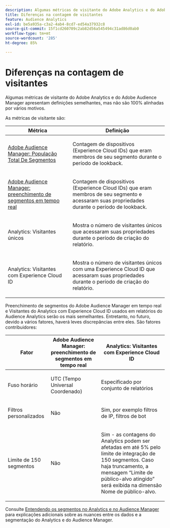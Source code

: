 ```yaml
---
description: Algumas métricas de visitante do Adobe Analytics e do Adobe Audience Manager apresentam definições semelhantes, mas não são 100% alinhadas por vários motivos.
title: Diferenças na contagem de visitantes
feature: Audience Analytics
exl-id: be5a935a-c3a2-4ab4-8cd7-ed54a37932c8
source-git-commit: 15f1cd260709c2ab82d56a545494c31ad86d0ab0
workflow-type: tm+mt
source-wordcount: '285'
ht-degree: 85%

---
```


# Diferenças na contagem de visitantes

Algumas métricas de visitante do Adobe Analytics e do Adobe Audience Manager apresentam definições semelhantes, mas não são 100% alinhadas por vários motivos.

As métricas de visitante são:

<table id="table_F9FE107A89934C3B854C55D7D76AC6E8"> 
 <thead> 
  <tr> 
   <th colname="col2" class="entry"> Métrica </th> 
   <th colname="col3" class="entry"> Definição </th> 
  </tr>
 </thead>
 <tbody> 
  <tr> 
   <td colname="col2"> <p><a href="https://experienceleague.adobe.com/docs/audience-manager/user-guide/features/segments/segment-builder-data.html?lang=pt-BR"  > Adobe Audience Manager: População Total De Segmentos</a> </p> </td> 
   <td colname="col3"> <p>Contagem de dispositivos (Experience Cloud IDs) que eram membros de seu segmento durante o período de lookback. </p> </td> 
  </tr> 
  <tr> 
   <td colname="col2"> <p><a href="https://experienceleague.adobe.com/docs/audience-manager/user-guide/features/segments/segment-builder-data.html?lang=pt-BR"  > Adobe Audience Manager: preenchimento de segmentos em tempo real</a> </p> </td> 
   <td colname="col3"> <p>Contagem de dispositivos (Experience Cloud IDs) que eram membros de seu segmento e acessaram suas propriedades durante o período de lookback. </p> </td> 
  </tr> 
  <tr> 
   <td colname="col2"> <p>Analytics: Visitantes únicos </p> </td> 
   <td colname="col3"> <p>Mostra o número de visitantes únicos que acessaram suas propriedades durante o período de criação do relatório. </p> </td> 
  </tr> 
  <tr> 
   <td colname="col2"> <p>Analytics: Visitantes com Experience Cloud ID </p> </td> 
   <td colname="col3"> <p>Mostra o número de visitantes únicos com uma Experience Cloud ID que acessaram suas propriedades durante o período de criação do relatório. </p> </td> 
  </tr> 
 </tbody> 
</table>

Preenchimento de segmentos do Adobe Audience Manager em tempo real e Visitantes do Analytics com Experience Cloud ID usados em relatórios do Audience Analytics serão os mais semelhantes. Entretanto, no futuro, devido a vários fatores, haverá leves discrepâncias entre eles. São fatores contribuidores:

<table id="table_A391B37CC077456F8BB83BAA3C640EF6"> 
 <thead> 
  <tr> 
   <th colname="col1" class="entry"> Fator </th> 
   <th colname="col2" class="entry"> Adobe Audience Manager: preenchimento de segmentos em tempo real </th> 
   <th colname="col3" class="entry"> Analytics: Visitantes com Experience Cloud ID </th> 
  </tr>
 </thead>
 <tbody> 
  <tr> 
   <td colname="col1"> <p>Fuso horário </p> </td> 
   <td colname="col2"> <p>UTC (Tempo Universal Coordenado) </p> </td> 
   <td colname="col3"> <p>Especificado por conjunto de relatórios </p> </td> 
  </tr> 
  <tr> 
   <td colname="col1"> <p>Filtros personalizados </p> </td> 
   <td colname="col2"> <p>Não </p> </td> 
   <td colname="col3"> <p>Sim, por exemplo filtros de IP, filtros de bot </p> </td> 
  </tr> 
  <tr> 
   <td colname="col1"> <p>Limite de 150 segmentos </p> </td> 
   <td colname="col2"> <p>Não </p> </td> 
   <td colname="col3"> <p>Sim - as contagens do Analytics podem ser afetadas em até 5% pelo limite de integração de 150 segmentos. Caso haja truncamento, a mensagem “Limite de público-alvo atingido” será exibida na dimensão Nome de público-alvo. </p> </td> 
  </tr> 
 </tbody> 
</table>

Consulte [Entendendo os segmentos no Analytics e no Audience Manager](/help/integrate/c-audience-analytics/aam-analytics-segments.md) para explicações adicionais sobre as nuances entre os dados e a segmentação do Analytics e do Audience Manager.
